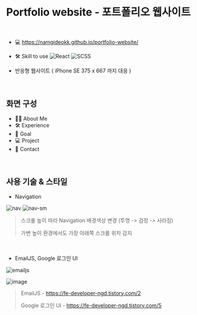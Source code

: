 # Portfolio website - 포트폴리오 웹사이트

　

- 💻 https://namgideokk.github.io/portfolio-website/

- 🛠 Skill to use  ![React](https://img.shields.io/badge/react-%2320232a.svg?style=for-the-badge&logo=react&logoColor=%2361DAFB) ![SCSS](https://img.shields.io/badge/SCSS-hotpink.svg?style=for-the-badge&logo=SASS&logoColor=white)

- 반응형 웹사이트 ( iPhone SE 375 x 667 까지 대응 )
 
 　

## 화면 구성

- 🙋‍♂️ About Me
- 🛠 Experience
- 🎯 Goal
- 💻 Project
- 📧 Contact

　
 
 ## 사용 기술 & 스타일
 
 - Navigation

  ![nav](https://user-images.githubusercontent.com/96227239/175948745-0fd65e30-7078-4000-acd8-5ceed91f7734.gif) ![nav-sm](https://user-images.githubusercontent.com/96227239/175949180-d7f2dcbb-bf32-4334-b86c-c7be39e2f5df.gif)
  
> 스크롤 높이 따라 Navigation 배경색상 변경 (투명 -> 검정 -> 사라짐)
>
> 가변 높이 환경에서도 가장 아래쪽 스크롤 위치 감지

　
 
 - EmailJS, Google 로그인 UI

![emailjs](https://user-images.githubusercontent.com/96227239/175953131-4a1daa0b-109f-4217-992f-e1d06bfeef34.gif)

![image](https://user-images.githubusercontent.com/96227239/175953072-9bd0e204-521d-446b-af26-a4c2c22d8cf8.png)

> EmailJS - https://fe-developer-ngd.tistory.com/2
> 
> Google 로그인 UI - https://fe-developer-ngd.tistory.com/5

